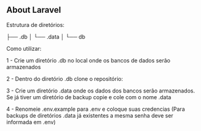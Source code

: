 ## About Laravel

Estrutura de diretórios:

├── .db
│ └── .data
│ └── db

Como utilizar:

1 - Crie um diretório .db no local onde os bancos de dados serão armazenados

2 - Dentro do diretório .db clone o repositório:

3 - Crie um diretório .data onde os dados dos bancos serão armazenados. Se já tiver um diretório de backup copie e cole com o nome .data

4 - Renomeie .env.example para .env e coloque suas credencias (Para backups de diretórios .data já existentes a mesma senha deve ser informada em .env)
